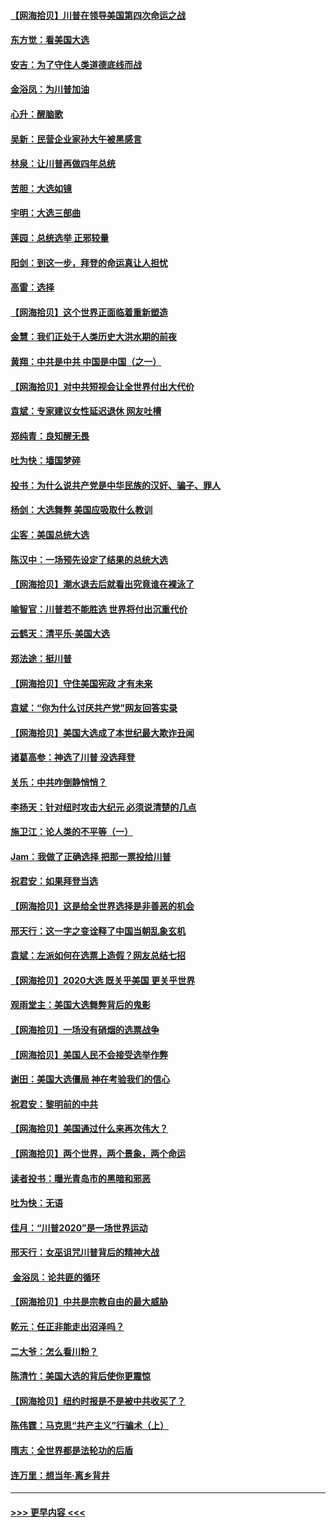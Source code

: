 #### [【网海拾贝】川普在领导美国第四次命运之战](../pages/nsc993/n12551973.md?t=11161202) 
#### [东方觉：看美国大选](../pages/nsc993/n12551647.md?t=11161202) 
#### [安吉：为了守住人类道德底线而战](../pages/nsc993/n12551111.md?t=11161202) 
#### [金浴凤：为川普加油](../pages/nsc993/n12551085.md?t=11161202) 
#### [心升：醒脑歌](../pages/nsc993/n12550984.md?t=11161202) 
#### [吴新：民营企业家孙大午被黑感言](../pages/nsc993/n12550656.md?t=11161202) 
#### [林泉：让川普再做四年总统](../pages/nsc993/n12550640.md?t=11161202) 
#### [苦胆：大选如镜](../pages/nsc993/n12550630.md?t=11161202) 
#### [宇明：大选三部曲](../pages/nsc993/n12550603.md?t=11161202) 
#### [莲园：总统选举 正邪较量](../pages/nsc993/n12550594.md?t=11161202) 
#### [阳剑：到这一步，拜登的命运真让人担忧](../pages/nsc993/n12549093.md?t=11161202) 
#### [高雷：选择](../pages/nsc993/n12549087.md?t=11161202) 
#### [【网海拾贝】这个世界正面临着重新塑造](../pages/nsc993/n12548326.md?t=11161202) 
#### [金慧：我们正处于人类历史大洪水期的前夜](../pages/nsc993/n12547914.md?t=11161202) 
#### [黄翔：中共是中共 中国是中国（之一）](../pages/nsc993/n12547576.md?t=11161202) 
#### [【网海拾贝】对中共短视会让全世界付出大代价](../pages/nsc993/n12546043.md?t=11161202) 
#### [袁斌：专家建议女性延迟退休 网友吐槽](../pages/nsc993/n12545424.md?t=11161202) 
#### [郑纯青：良知醒无畏](../pages/nsc993/n12545394.md?t=11161202) 
#### [吐为快：墙国梦碎](../pages/nsc993/n12545309.md?t=11161202) 
#### [投书：为什么说共产党是中华民族的汉奸、骗子、罪人](../pages/nsc993/n12545089.md?t=11161202) 
#### [杨剑：大选舞弊 美国应吸取什么教训](../pages/nsc993/n12543937.md?t=11161202) 
#### [尘客：美国总统大选](../pages/nsc993/n12543828.md?t=11161202) 
#### [陈汉中：一场预先设定了结果的总统大选](../pages/nsc993/n12543564.md?t=11161202) 
#### [【网海拾贝】潮水退去后就看出究竟谁在裸泳了](../pages/nsc993/n12543321.md?t=11161202) 
#### [喻智官：川普若不能胜选 世界将付出沉重代价](../pages/nsc993/n12541352.md?t=11161202) 
#### [云鹤天：清平乐‧美国大选](../pages/nsc993/n12540916.md?t=11161202) 
#### [郑法途：挺川普](../pages/nsc993/n12540898.md?t=11161202) 
#### [【网海拾贝】守住美国宪政 才有未来](../pages/nsc993/n12540423.md?t=11161202) 
#### [袁斌：“你为什么讨厌共产党”网友回答实录](../pages/nsc993/n12540208.md?t=11161202) 
#### [【网海拾贝】美国大选成了本世纪最大欺诈丑闻](../pages/nsc993/n12538029.md?t=11161202) 
#### [诸葛高参：神选了川普 没选拜登](../pages/nsc993/n12537664.md?t=11161202) 
#### [关乐：中共咋倒静悄悄？](../pages/nsc993/n12537615.md?t=11161202) 
#### [李扬天：针对纽时攻击大纪元 必须说清楚的几点](../pages/nsc993/n12536001.md?t=11161202) 
#### [施卫江：论人类的不平等（一）](../pages/nsc993/n12535700.md?t=11161202) 
#### [Jam：我做了正确选择 把那一票投给川普](../pages/nsc993/n12535743.md?t=11161202) 
#### [祝君安：如果拜登当选](../pages/nsc993/n12535726.md?t=11161202) 
#### [【网海拾贝】这是给全世界选择是非善恶的机会](../pages/nsc993/n12535061.md?t=11161202) 
#### [邢天行：这一字之变诠释了中国当朝乱象玄机](../pages/nsc993/n12533446.md?t=11161202) 
#### [袁斌：左派如何在选票上造假？网友总结七招](../pages/nsc993/n12533180.md?t=11161202) 
#### [【网海拾贝】2020大选 既关乎美国 更关乎世界](../pages/nsc993/n12533161.md?t=11161202) 
#### [观雨堂主：美国大选舞弊背后的鬼影](../pages/nsc993/n12533153.md?t=11161202) 
#### [【网海拾贝】一场没有硝烟的选票战争](../pages/nsc993/n12531883.md?t=11161202) 
#### [【网海拾贝】美国人民不会接受选举作弊](../pages/nsc993/n12528850.md?t=11161202) 
#### [谢田：美国大选僵局 神在考验我们的信心](../pages/nsc993/n12527932.md?t=11161202) 
#### [祝君安：黎明前的中共](../pages/nsc993/n12524071.md?t=11161202) 
#### [【网海拾贝】美国通过什么来再次伟大？](../pages/nsc993/n12523844.md?t=11161202) 
#### [【网海拾贝】两个世界，两个景象，两个命运](../pages/nsc993/n12521419.md?t=11161202) 
#### [读者投书：曝光青岛市的黑暗和邪恶](../pages/nsc993/n12520988.md?t=11161202) 
#### [吐为快：无语](../pages/nsc993/n12518588.md?t=11161202) 
#### [佳月：“川普2020”是一场世界运动](../pages/nsc993/n12518581.md?t=11161202) 
#### [邢天行：女巫诅咒川普背后的精神大战](../pages/nsc993/n12517257.md?t=11161202) 
#### [ 金浴凤：论共匪的循环](../pages/nsc993/n12517133.md?t=11161202) 
#### [【网海拾贝】中共是宗教自由的最大威胁](../pages/nsc993/n12516879.md?t=11161202) 
#### [乾元：任正非能走出沼泽吗？](../pages/nsc993/n12515831.md?t=11161202) 
#### [二大爷：怎么看川粉？](../pages/nsc993/n12515820.md?t=11161202) 
#### [陈清竹：美国大选的背后使你更震惊](../pages/nsc993/n12515589.md?t=11161202) 
#### [【网海拾贝】纽约时报是不是被中共收买了？](../pages/nsc993/n12515122.md?t=11161202) 
#### [陈伟霆：马克思“共产主义”行骗术（上）](../pages/nsc993/n12510217.md?t=11161202) 
#### [隋志：全世界都是法轮功的后盾](../pages/nsc993/n12510636.md?t=11161202) 
#### [连万里：想当年‧离乡背井](../pages/nsc993/n12510623.md?t=11161202) 

----
#### [ >>> 更早内容 <<< ](../indexes/nsc993-earlier.md)
